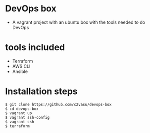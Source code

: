 # DevOps box
* A vagrant project with an ubuntu box with the tools needed to do DevOps

# tools included
* Terraform
* AWS CLI
* Ansible

# Installation steps
```
$ git clone https://github.com/c2vasu/devops-box
$ cd devops-box
$ vagrant up
$ vagrant ssh-config
$ vagrant ssh
$ terraform
```
